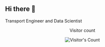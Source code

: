 ## Hi there 👋

Transport Engineer and Data Scientist


<div align="center"> 
  <p>Visitor count</p>
  <img src="https://profile-counter.glitch.me/{xahrahgh}/count.svg" alt="Visitor's Count" />
</div>
